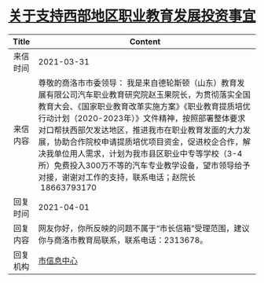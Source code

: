# <a href="http://www.shangluo.gov.cn/zmhd/ldxxxx.jsp?urltype=leadermail.LeaderMailContentUrl&wbtreeid=1112&leadermailid=7082">关于支持西部地区职业教育发展投资事宜</a>
|Title|Content|
|:---:|---|
|来信时间|2021-03-31|
|来信内容|尊敬的商洛市市委领导： 我是来自德轮斯顿（山东）教育发展有限公司汽车职业教育研究院赵玉果院长，为贯彻落实全国教育大会、《国家职业教育改革实施方案》《职业教育提质培优行动计划（2020-2023年）》文件精神，按照部署整体要求对口帮扶西部欠发达地区，推进我市在职业教育发面的大力发展，协助合作院校申请提质培优项目资金，促进校企合作，解决我单位用人需求，计划为我市县区职业中专等学校（3-4所）免费投入300万不等的汽车专业教学设备，望市领导给予对接，谢谢对工作的支持，联系电话；赵院长   18663793170|
|回复时间|2021-04-01|
|回复内容|网友你好，你所反映的问题不属于“市长信箱”受理范围，建议你与商洛市教育局联系，联系电话：2313678。|
|回复机构|<a href="../../categories/agencies/市信息中心.md">市信息中心</a>|